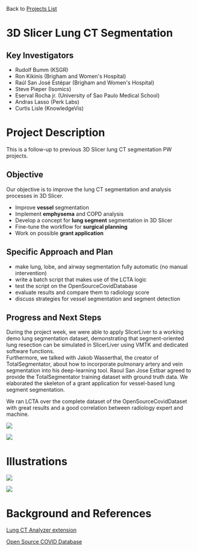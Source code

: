 Back to [Projects List](../../README.md#ProjectsList)

# 3D Slicer Lung CT Segmentation

## Key Investigators

*   Rudolf Bumm (KSGR)
*   Ron Kikinis (Brigham and Women's Hospital)
*   Raúl San José Estépar (Brigham and Women's Hospital)
*   Steve Pieper (Isomics)
*   Eserval Rocha jr. (University of Sao Paulo Medical School)
*   Andras Lasso (Perk Labs)
*   Curtis Lisle (KnowledgeVis)

# Project Description

This is a follow-up to previous 3D Slicer lung CT segmentation PW projects. 

## Objective

Our objective is to improve the lung CT segmentation and analysis processes in 3D Slicer.

*   Improve **vessel** segmentation
*   Implement **emphysema** and COPD analysis
*   Develop a concept for **lung segment** segmentation in 3D Slicer
*   Fine-tune the workflow for **surgical planning**
*   Work on possible **grant application**

## Specific Approach and Plan

*   make lung, lobe, and airway segmentation fully automatic (no manual intervention)
*   write a batch script that makes use of the LCTA logic
*   test the script on the OpenSourceCovidDatabase
*   evaluate results and compare them to radiology score 
*   discuss strategies for vessel segmentation and segment detection

## Progress and Next Steps

  
During the project week, we were able to apply SlicerLiver to a working demo lung segmentation dataset, demonstrating that segment-oriented lung resection can be simulated in SlicerLiver using VMTK and dedicated software functions.  
Furthermore, we talked with Jakob Wasserthal, the creator of TotalSegmentator, about how to incorporate pulmonary artery and vein segmentation into his deep-learning tool. Raoul San Jose Estbar agreed to provide the TotalSegmentator training dataset with ground truth data. We elaborated the skeleton of a grant application for vessel-based lung segment segmentation.

We ran LCTA over the complete dataset of the OpenSourceCovidDataset with great results and a good correlation between radiology expert and machine. 

![](https://user-images.githubusercontent.com/18140094/216458521-1df25eb4-63b2-4946-8b67-6881f8050024.png)

![](https://user-images.githubusercontent.com/18140094/216458649-a7862df4-4c2a-4518-a1f8-c1e0b441be9c.png)

# Illustrations

![](https://user-images.githubusercontent.com/18140094/216455289-bbf2d613-57f4-423f-8e17-0263a5cda126.png)

![](https://user-images.githubusercontent.com/18140094/216455423-5c2990be-b31d-4691-9bf9-1c3540366e4c.png)

# Background and References

[Lung CT Analyzer extension](https://github.com/rbumm/SlicerLungCTAnalyzer)

[Open Source COVID Database](https://www.mdpi.com/2306-5354/8/2/26)
